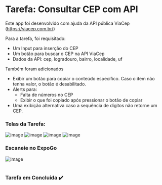 # Tarefa: Consultar CEP com API
Este app foi desenvolvido com ajuda da API pública ViaCep (https://viacep.com.br/)

Para a tarefa, foi requisitado:
  - Um Input para inserção do CEP
  - Um botão para buscar o CEP na API ViaCep
  - Dados da API: cep, logradouro, bairro, localidade, uf

Também foram adicionados
  - Exibir um botão para copiar o conteúdo específico. Caso o item não tenha valor, o botão é desabilitado.
  - Alerts para:
    - Falta de números no CEP
    - Exibir o que foi copiado após pressionar o botão de copiar
  - Uma exibição alternativa caso a sequência de dígitos não retorne um CEP.

<h3>Telas da Tarefa:</h3>

![image](https://github.com/EricKida/ProgDispMobiles/assets/51220926/449a08e7-52ba-409e-8c5d-e77d06f5f25d)
![image](https://github.com/EricKida/ProgDispMobiles/assets/51220926/cf22531b-9e8a-4d0f-9634-785fddc0afaa)
![image](https://github.com/EricKida/ProgDispMobiles/assets/51220926/18ac2201-07fb-49d5-b875-f7c01b990e0d)
![image](https://github.com/EricKida/ProgDispMobiles/assets/51220926/8558be67-d694-4478-b71a-6652fabe68f4)

<h3>Escaneie no ExpoGo</h3>

![image](https://github.com/EricKida/ProgDispMobiles/assets/51220926/12730abb-1c71-442c-b73b-67f427a41c1e)

#
<h3>Tarefa em Concluída ✔️</h3>

